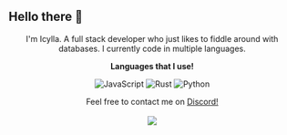 <p align="center">
<h2>Hello there 👋</h2>
<p align="center">I'm Icylla. A full stack developer who just likes to fiddle around with databases. I currently code in multiple languages.</p>
<p align="center">
   <strong>Languages that I use!</strong>
<p align="center">
   <img alt="JavaScript" src="https://img.shields.io/badge/javascript%20-%23323330.svg?&style=for-the-badge&logo=javascript&logoColor=%23F7DF1E"/>
   <img alt="Rust" src="https://img.shields.io/badge/rust-%23000000.svg?&style=for-the-badge&logo=rust&logoColor=red"/>
   <img alt="Python" src="https://img.shields.io/badge/python-%23000000.svg?&style=for-the-badge&logo=python&logoColor=blue"/>
</p>
<p align="center">
   Feel free to contact me on <a href="https://discord.com/users/855464455752122379">Discord!</a><br></br>
   <img src="http://github-readme-streak-stats.herokuapp.com?user=Icylla&theme=gruvbox"/>
</p>
